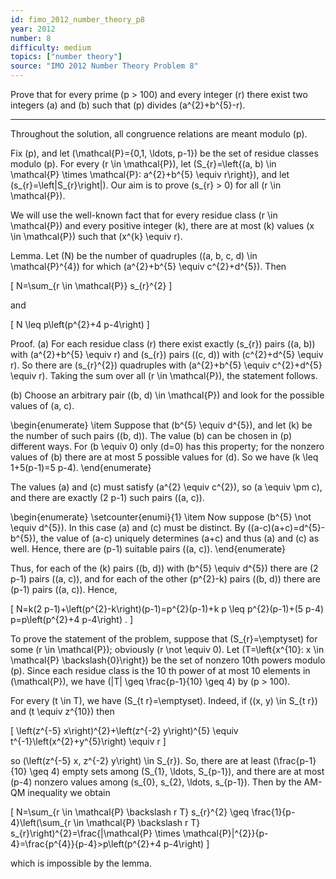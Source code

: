 ```yaml
---
id: fimo_2012_number_theory_p8
year: 2012
number: 8
difficulty: medium
topics: ["number theory"]
source: "IMO 2012 Number Theory Problem 8"
---
```


Prove that for every prime \(p > 100\) and every integer \(r\) there exist two integers \(a\) and \(b\) such that \(p\) divides \(a^{2}+b^{5}-r\).

---
Throughout the solution, all congruence relations are meant modulo \(p\).

Fix \(p\), and let \(\mathcal{P}=\{0,1, \ldots, p-1\}\) be the set of residue classes modulo \(p\). For every \(r \in \mathcal{P}\), let \(S_{r}=\left\{(a, b) \in \mathcal{P} \times \mathcal{P}: a^{2}+b^{5} \equiv r\right\}\), and let \(s_{r}=\left|S_{r}\right|\). Our aim is to prove \(s_{r} > 0\) for all \(r \in \mathcal{P}\).

We will use the well-known fact that for every residue class \(r \in \mathcal{P}\) and every positive integer \(k\), there are at most \(k\) values \(x \in \mathcal{P}\) such that \(x^{k} \equiv r\).

Lemma. Let \(N\) be the number of quadruples \((a, b, c, d) \in \mathcal{P}^{4}\) for which \(a^{2}+b^{5} \equiv c^{2}+d^{5}\). Then

\[
N=\sum_{r \in \mathcal{P}} s_{r}^{2}
\]

and

\[
N \leq p\left(p^{2}+4 p-4\right)
\]

Proof. (a) For each residue class \(r\) there exist exactly \(s_{r}\) pairs \((a, b)\) with \(a^{2}+b^{5} \equiv r\) and \(s_{r}\) pairs \((c, d)\) with \(c^{2}+d^{5} \equiv r\). So there are \(s_{r}^{2}\) quadruples with \(a^{2}+b^{5} \equiv c^{2}+d^{5} \equiv r\). Taking the sum over all \(r \in \mathcal{P}\), the statement follows.

(b) Choose an arbitrary pair \((b, d) \in \mathcal{P}\) and look for the possible values of \(a, c\).

\begin{enumerate}
  \item Suppose that \(b^{5} \equiv d^{5}\), and let \(k\) be the number of such pairs \((b, d)\). The value \(b\) can be chosen in \(p\) different ways. For \(b \equiv 0\) only \(d=0\) has this property; for the nonzero values of \(b\) there are at most 5 possible values for \(d\). So we have \(k \leq 1+5(p-1)=5 p-4\).
\end{enumerate}

The values \(a\) and \(c\) must satisfy \(a^{2} \equiv c^{2}\), so \(a \equiv \pm c\), and there are exactly \(2 p-1\) such pairs \((a, c)\).

\begin{enumerate}
  \setcounter{enumi}{1}
  \item Now suppose \(b^{5} \not \equiv d^{5}\). In this case \(a\) and \(c\) must be distinct. By \((a-c)(a+c)=d^{5}-b^{5}\), the value of \(a-c\) uniquely determines \(a+c\) and thus \(a\) and \(c\) as well. Hence, there are \(p-1\) suitable pairs \((a, c)\).
\end{enumerate}

Thus, for each of the \(k\) pairs \((b, d)\) with \(b^{5} \equiv d^{5}\) there are \(2 p-1\) pairs \((a, c)\), and for each of the other \(p^{2}-k\) pairs \((b, d)\) there are \(p-1\) pairs \((a, c)\). Hence,

\[
N=k(2 p-1)+\left(p^{2}-k\right)(p-1)=p^{2}(p-1)+k p \leq p^{2}(p-1)+(5 p-4) p=p\left(p^{2}+4 p-4\right) .
\]

To prove the statement of the problem, suppose that \(S_{r}=\emptyset\) for some \(r \in \mathcal{P}\); obviously \(r \not \equiv 0\). Let \(T=\left\{x^{10}: x \in \mathcal{P} \backslash\{0\}\right\}\) be the set of nonzero 10th powers modulo \(p\). Since each residue class is the 10 th power of at most 10 elements in \(\mathcal{P}\), we have \(|T| \geq \frac{p-1}{10} \geq 4\) by \(p > 100\).

For every \(t \in T\), we have \(S_{t r}=\emptyset\). Indeed, if \((x, y) \in S_{t r}\) and \(t \equiv z^{10}\) then

\[
\left(z^{-5} x\right)^{2}+\left(z^{-2} y\right)^{5} \equiv t^{-1}\left(x^{2}+y^{5}\right) \equiv r
\]

so \(\left(z^{-5} x, z^{-2} y\right) \in S_{r}\). So, there are at least \(\frac{p-1}{10} \geq 4\) empty sets among \(S_{1}, \ldots, S_{p-1}\), and there are at most \(p-4\) nonzero values among \(s_{0}, s_{2}, \ldots, s_{p-1}\). Then by the AM-QM inequality we obtain

\[
N=\sum_{r \in \mathcal{P} \backslash r T} s_{r}^{2} \geq \frac{1}{p-4}\left(\sum_{r \in \mathcal{P} \backslash r T} s_{r}\right)^{2}=\frac{|\mathcal{P} \times \mathcal{P}|^{2}}{p-4}=\frac{p^{4}}{p-4}>p\left(p^{2}+4 p-4\right)
\]

which is impossible by the lemma.
